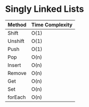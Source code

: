 # Singly Linked Lists

| Method  | Time Complexity |
| ------- | --------------- |
| Shift   | O(1)            |
| Unshift | O(1)            |
| Push    | O(1)            |
| Pop     | O(n)            |
| Insert  | O(n)            |
| Remove  | O(n)            |
| Get     | O(n)            |
| Set     | O(n)            |
| forEach | O(n)            |
